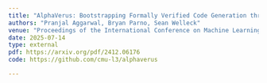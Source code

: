 ```yaml
---
title: "AlphaVerus: Bootstrapping Formally Verified Code Generation through Self-Improving Translation and Treefinement"
authors: "Pranjal Aggarwal, Bryan Parno, Sean Welleck"
venue: "Proceedings of the International Conference on Machine Learning (ICML)"
date: 2025-07-14
type: external 
pdf: https://arxiv.org/pdf/2412.06176
code: https://github.com/cmu-l3/alphaverus

---
```


